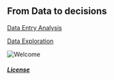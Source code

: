 ## From Data to decisions




[Data Entry Analysis](my.unomaha.edu)

[Data Exploration](my.unomaha.edu)

![Welcome](http://url/to/img.png)


##### [License](https://github.com/akodali1/Data-to-decision-class/blob/main/LICENSE)
